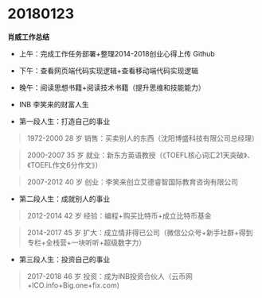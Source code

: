 # 20180123

**肖威工作总结**

- 上午：完成工作任务部署+整理2014-2018创业心得上传 Github
- 下午：查看网页端代码实现逻辑+查看移动端代码实现逻辑
- 晚午：阅读思想书籍+阅读技术书籍（提升思维和技能能力）

- INB 李笑来的财富人生

- 第一段人生：打造自己的事业

 >1972-2000 28 岁 销售：买卖别人的东西（沈阳博盛科技有限公司总经理）

 >2000-2007 35 岁 就业：新东方英语教授（《TOEFL核心词汇21天突破》、《TOEFL作文6分作文》）

 >2007-2012 40 岁 创业：李笑来创立艾德睿智国际教育咨询有限公司

- 第二段人生：成就别人的事业

 >2012-2014 42 岁 经验：编程+购买比特币+成立比特币基金

 >2014-2017 45 岁 扩大：成立情非得已公司（微信公众号+新手社群+得到专栏+全栈营+一块听听+超级数字力）

- 第三段人生：投资自己的事业

 >2017-2018 46 岁 投资：成为INB投资合伙人（云币网+ICO.info+Big.one+fix.com)

